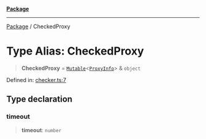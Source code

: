 [**Package**](../README.md)

***

[Package](../globals.md) / CheckedProxy

# Type Alias: CheckedProxy

> **CheckedProxy** = [`Mutable`](Mutable.md)\<[`ProxyInfo`](ProxyInfo.md)\> & `object`

Defined in: [checker.ts:7](https://github.com/AlexXanderGrib/proxy-master/blob/d9889b922817ac03c7a235b832a590a4ef34fb55/src/checker.ts#L7)

## Type declaration

### timeout

> **timeout**: `number`
